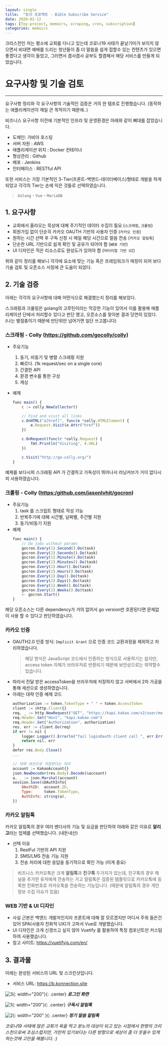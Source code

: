 ```yaml
---
layout: single
title:  "토이 프로젝트 - Bible Subscribe Service"
date: 2020-02-12
tags: [Toy-project, memoirs, scraping, cron, subscription]
categories: memoirs
---
```


크리스천인 저는 평소에 교회를 다니고 있는데 코로나19 사태가 끝날기미가 보이지 않으면서 비대면 예배를 드리는 청년들이 좀 더 말씀을 쉽게 접할수 있는 컨텐츠가 있으면 좋겠다고 생각이 들었고, 그러면서 겸사겸사 공부도 할겸해서 해당 서비스를 만들게 되었습니다.

# 요구사항 및 기술 검토
--- 
요구사항 정리와 각 요구사항의 기술적인 검증은 거의 한 템포로 진행했습니다. (동작하는 애플리케이션이 제일 큰 목적이기 때문에..)

비즈니스 요구사항 이전에 기본적인 인프라 및 운영환경은 아래와 같이 뼈대를 잡았습니다.

- 도메인: 가비아 호스팅
- 서버 자원 : AWS
- 애플리케이션 위치 : Docker 컨테이너
- 형상관리 : Github
- 배포 : Jenkins
- 인터페이스 : RESTful API

또한 서비스는 가장 기본적인 3-Tier(프론트-백엔드-데이터베이스)형태로 개발을 하게 되었고 각각의 Tier는 손에 익은 것들로 선택하였습니다.

> `Golang` - `Vue` - `MariaDB`

## 1. 요구사항


- 교회에서 올라오는 묵상에 대해 주기적인 데이터 수집이 필요 (`스크래핑`, `크롤링`)
- 회원가입 없이 단순히 카카오 OAUTH 기반의 사용자 인증 (`카카오 인증`)
- 원하는 시간 선택 후 구독 신청 시 매일 해당 시간으로 말씀 전송 (`카카오 알림톡`)
- 단순한 URL 기반으로 쉽게 확인 및 공유가 되어야 함 (`WEB 기반`)
- UI 디자인은 적은 리소스로도 완성도가 있어야 함 (`머터리얼 기반 UI`)

위와 같이 정리를 해보니 각각에 요소에 맞는 기능 혹은 프레임워크가 매칭이 되어 보다 기술 검토 및 오픈소스 서칭에 큰 도움이 되었다.

## 2. 기술 검증

아래는 각각의 요구사항에 대해 어떤식으로 해결했는지 정리를 해보았다. 

스크래핑과 크롤링은 golang의 고루틴이라는 막강한 기능이 있어서 이를 활용해 애플리케이션 단에서 처리할수 있다고 판단 했고, 오픈소스를 찾아본 결과 당연히 있었다.
(나는 별점충이기 때문에 만단위만 넘어가면 일단 쓰고봅니다)

### 스크래핑 - Colly (<https://github.com/gocolly/colly>)

- 주요기능
    1. 동기, 비동기 및 병렬 스크래핑 지원
    2. 빠르다. (1k request/sec on a single core)
    3. 간결한 API
    4. 환경 변수를 통한 구성
    5. 캐싱

- 예제 
  ```javascript
  func main() {
      c := colly.NewCollector()
  
      // Find and visit all links
      c.OnHTML("a[href]", func(e *colly.HTMLElement) {
          e.Request.Visit(e.Attr("href"))
      })
  
      c.OnRequest(func(r *colly.Request) {
          fmt.Println("Visiting", r.URL)
      })
  
      c.Visit("http://go-colly.org/")
  }
  ```
예제를 보다시피 스크래핑 API 가 간결하고 가독성이 뛰어나서 러닝커브가 거이 없다시피 사용하였습니다.

### 크롤링 - Colly (<https:/github.com/jasonlvhit/gocron>)
- 주요기능
  1. task 를 스크립트 형태로 작성 가능
  2. 반복주기에 대해 시간별, 날짜별, 주간별 지원
  3. 동기/비동기 지원
- 예제
  ```javascript
  func main() {
      // Do jobs without params
      gocron.Every(1).Second().Do(task)
      gocron.Every(2).Seconds().Do(task)
      gocron.Every(1).Minute().Do(task)
      gocron.Every(2).Minutes().Do(task)
      gocron.Every(1).Hour().Do(task)
      gocron.Every(2).Hours().Do(task)
      gocron.Every(1).Day().Do(task)
      gocron.Every(2).Days().Do(task)
      gocron.Every(1).Week().Do(task)
      gocron.Every(2).Weeks().Do(task)
      <- gocron.Start()
  }
  ```
해당 오픈소스는 다른 dependency가 거의 없어서 go version만 호환된다면 문제없이 사용 할 수 있다고 판단하였습니다.

### 카카오 인증

- OAUTH2.0 인증 방식: `Implicit Grant` 으로 인증 코드 교환과정을 제외하고 처리하였습니다. 
  > 해당 방식은 JavaScript 코드에서 인증하는 방식으로 사용하기는 쉽지만, access token 자체가 브라우저로 반환되기 때문에 보안상으로는 취약할수 있습니다.
- 따라서 전달 받은 accessToken을 브라우저에 저장하지 않고 서버에서 2차 가공을 통해 세션으로 생성하였습니다. 
- 아래는 대략 인증 예제 코드
  ```javascript
  authorization := token.TokenType + " " + token.AccessToken
  client := &http.Client{}
  req, _ := http.NewRequest("GET", "https://kapi.kakao.com/v2/user/me", nil)
  req.Header.Set("Host", "kapi.kakao.com")
  req.Header.Set("Authorization", authorization)
  res, err := client.Do(req)
  if err != nil {
      logger.Logger().Errorln("fail loginOauth client call ", err.Error())
      return nil, err
  }
  defer res.Body.Close()
  ...
  
  // 대략 세션으로 저장한다는 의미
  account := KakaoAccount{}
  json.NewDecoder(res.Body).Decode(&account)
  a, _ := json.Marshal(account)
  session.Save(&OAuthInfo{
      OAuthID:  account.ID,
      Type:     token.TokenType,
      AuthInfo: string(a),
  })
  ```
  

### 카카오 알림톡
카카오 알림톡의 경우 여러 벤더사의 기능 및  요금을 판단하여 아래와 같은 이유로 **알리고**라는 업체를 선택했습니다. (내돈내산)

- 선택 이유
  1. RestFul 기반의 API 지원
  2. SMS/LMS 전송 기능 지원
  3. 전송 처리에 대한 응답을 동기적으로 확인 가능 (이게 중요)

> 비즈니스 카카오톡은 크게 **알림톡**과 **친구톡** 두가지가 있는데, 친구톡의 경우 채널을 추가한 유저에게 전송하는 거고 알림톡은 검증된 템플릿으로 카카오톡에 등록한 전화번호로 카카오톡을 전송하는 기능입니다. (때문에 알림톡의 경우 개인정보 수집 이슈가 있음)

### WEB 기반 & UI 디자인

- 사실 근본은 백엔드 개발자인지라 프론트에 대해 잘 모르겠지만 어디서 주워 들은건 있어 SPA(사용자 친화적 UX)가 고파서 Vue로 개발했습니다.
- UI 디자인은 크게 신경쓰고 싶지 않아 Vuetify 를 활용하여 특정 컴포넌트만 커스텀하여 사용했습니다.
- 참고 사이트: <https://vuetifyjs.com/en/>

## 3. 결과물 

아래는 완성된 서비스의 URL 및 스크린샷입니다. 

- 서비스 URL: <https://b.konnection.site>

![3](/assets/images/2020-02-13-toy-bible/3.png){: width="200"}{: .center} _**로그인 화면**_

![1](/assets/images/2020-02-13-toy-bible/1.png){: width="200"}{: .center} _**구독시 알림톡**_

![2](/assets/images/2020-02-13-toy-bible/2.png){: width="200" }{: .center} _**정기 말씀 알림톡**_

_코로나19 사태에 많은 교회가 욕을 먹고 분노의 대상이 되고 있는 시점에서 한명의 크리스천으로써 조심스럽지만, 가만히 있기보다는 다른 방향으로 세상이 좀 더 웃을수 있게 하는것에 고민을 해봅니다. :)_
